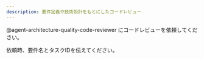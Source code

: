 ```yaml
---
description: 要件定義や技術設計をもとにしたコードレビュー
---
```


@agent-architecture-quality-code-reviewer にコードレビューを依頼してください。

依頼時、要件名とタスクIDを伝えてください。
